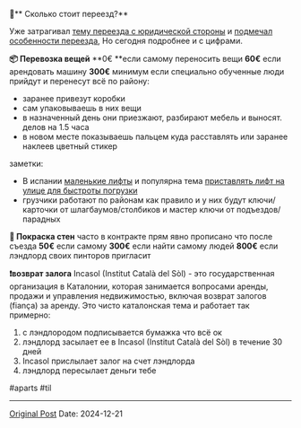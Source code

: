 🚚** Сколько стоит переезд?**

Уже затрагивал [тему переезда с юридической стороны](2610.md) и [подмечал особенности переезда](1258.md), Но сегодня подробнее и с цифрами. 

**📦 Перевозка вещей**
**0€ **если самому переносить вещи
**60€** если арендовать машину
**300€** минимум если специально обученные люди  прийдут и перенесут всё по району:
- заранее привезут коробки
- сам упаковываешь в них вещи
- в назначенный день они приезжают, разбирают мебель и выносят. делов на 1.5 часа
- в новом месте показываешь пальцем куда расставлять или заранее наклеев цветный стикер

заметки:
- В испании [маленькие лифты](1435.md) и популярна тема [приставлять лифт на улице для быстроты погрузки](767.md)
- грузчики работают по районам как правило и у них будут ключи/карточки от шлагбаумов/столбиков и мастер ключи от подъездов/парадных

**🎨 Покраска стен** часто в контракте прям явно прописано что после съезда 
**50€** если самому
**300€** если найти самому людей
**800€** если лэндлорд своих пинторов пригласит

**❗️возврат залога**
Incasol (Institut Català del Sòl) - это государственная организация в Каталонии, которая занимается вопросами аренды, продажи и управления недвижимостью, включая возврат залогов (fiança) за аренду. Это чисто каталонская тема и работает так примерно:
1. с лэндлородом подписывается бумажка что всё ок
2. лэндлорд засылает ее в Incasol (Institut Català del Sòl) в течение 30 дней
3. Incasol прислылает залог на счет лэндлорда
4. лэндлорд пересылает деньги тебе

#aparts #til

---
[Original Post](https://t.me/lev2tarragona/2910)
Date: 2024-12-21

